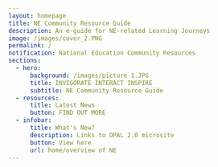 ```yaml
---
layout: homepage
title: NE Community Resource Guide
description: An e-guide for NE-related Learning Journeys
image: /images/cover_2.PNG
permalink: /
notification: National Education Community Resources
sections:
  - hero:
      background: /images/picture 1.JPG
      title: INVIGORATE INTERACT INSPIRE
      subtitle: NE Community Resource Guide
  - resources:
      title: Latest News
      button: FIND OUT MORE
  - infobar:
      title: What's New?
      description: Links to OPAL 2.0 microsite
      button: View here
      url: home/overview of NE
---
```


